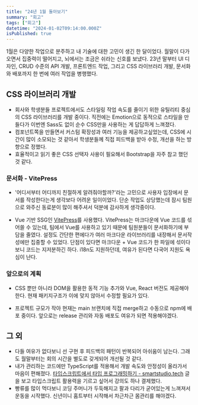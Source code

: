 ```yaml
---
title: "24년 1월 돌아보기"
summary: "회고"
tags: ["회고"]
datetime: "2024-01-02T09:14:00.000Z"
isPublished: true
---
```


1월은 다양한 작업으로 분주하고 내 기술에 대한 고민이 생긴 한 달이었다. 월말이 다가오면서 집중력이 떨어지고, 뇌에서는 조금은 쉬라는 신호를 보냈다. 23년 말부터 UI 디자인, CRUD 수준의 API 개발, 프론트엔드 작업, 그리고 CSS 라이브러리 개발, 문서화와 배포까지 한 번에 여러 작업을 병행했다.

## CSS 라이브러리 개발

- 회사와 학생분들 프로젝트에서도 스타일링 작업 속도를 줄이기 위한 유틸리티 중심의 CSS 라이브러리를 개발 중이다. 직전에는 Emotion으로 동적으로 스타일을 만들다가 이번엔 Sass도 없이 순수 CSS만을 사용하는 게 답답하게 느껴졌다.
- 컴포넌트쪽을 만들면서 커스텀 확장성과 여러 기능을 제공하고싶었는데, CSS에 시간이 많이 소모되는 것 같아서 학생분들께 직접 피드백을 받아 수정, 개선을 하는 방향으로 정했다.
- 효율적이고 읽기 좋은 CSS 선택자 사용이 필요해서 Bootstrap을 자주 참고 했던 것 같다.

### 문서화 - VitePress

- '어디서부터 어디까지 친절하게 알려줘야할까?'라는 고민으로 사용자 입장에서 문서를 작성한다는게 생각보다 어려운 일이이었다. 단순 작업도 상당했는데 잠시 팀원으로 와주신 동료분이 많이 해주셔서 덕분에 감사하게 생각중이다.

- Vue 기반 SSG인 [VitePress](https://github.com/vuejs/vitepress)를 사용했다. VitePress는 마크다운에 Vue 코드를 섞어쓸 수 있는데, 팀에서 Vue를 사용하고 있기 때문에 팀원분들이 문서화하기에 부담을 줄였다. 설정도 간단한 편에다가 여러 마크다운 라이브러리를 내장해서 문서작성에만 집중할 수 있었다. 단점이 있다면 마크다운 + Vue 코드가 한 파일에 섞이다 보니 코드는 지저분하긴 하다. i18n도 지원하던데, 여유가 된다면 다국어 지원도 욕심이 난다.

### 앞으로의 계획

- CSS 뿐만 아니라 DOM을 활용한 동적 기능 추가와 Vue, React 버전도 제공해야한다. 현재 패키지구조가 이에 맞지 않아서 수정할 필요가 있다.

- 프로젝트 규모가 작아 현재는 main 브랜치에 직접 merge하고 수동으로 npm에 배포 중이다. 앞으로는 release 관리와 자동 배포도 여유가 되면 적용해야겠다.

## 그 외

- 다들 여유가 없다보니 선 구현 후 피드백의 패턴이 반복되어 아쉬움이 남는다. 그래도 월말부터는 회의 시간을 별도로 갖게되어 개선될 것 같다.
- 내가 관리하는 코드에만 TypeScript를 적용해서 개발 속도와 안정성이 올라가서 마음이 편해졌다.
  [타입스크립트에서 타입 프로그래밍하기 - smartstudio.tech](https://smartstudio.tech/type-programming/) 글을 보고 타입스크립트 활용력을 기르고 싶어서 강의도 하나 결제했다.
- 빵류를 많이 먹다보니 코딩 주머니가 두둑해지고 팔과 다리가 굳어있는게 느껴져서 운동을 시작했다. 신년이니 홈트부터 시작해서 차근차근 몸관리를 해야겠다.
